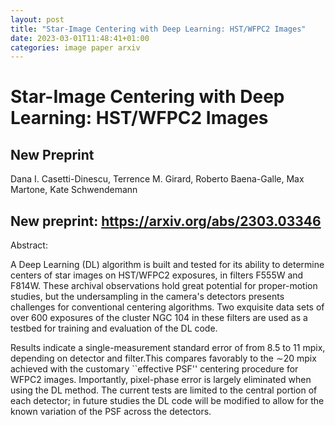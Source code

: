 ```yaml
---
layout: post
title: "Star-Image Centering with Deep Learning: HST/WFPC2 Images"
date: 2023-03-01T11:48:41+01:00
categories: image paper arxiv
---
```


# Star-Image Centering with Deep Learning: HST/WFPC2 Images
## New Preprint
Dana I. Casetti-Dinescu, Terrence M. Girard, Roberto Baena-Galle, Max Martone, Kate Schwendemann

## New preprint: https://arxiv.org/abs/2303.03346

Abstract:

A Deep Learning (DL) algorithm is built and tested for its ability to determine centers of star images on HST/WFPC2 exposures, in filters F555W and F814W. These archival observations hold great potential for proper-motion studies, but the undersampling in the camera's detectors presents challenges for conventional centering algorithms. Two exquisite data sets of over 600 exposures of the cluster NGC 104 in these filters are used as a testbed for training and evaluation of the DL code.

Results indicate a single-measurement standard error of from 8.5 to 11 mpix, depending on detector and filter.This compares favorably to the ∼20 mpix achieved with the customary ``effective PSF'' centering procedure for WFPC2 images. Importantly, pixel-phase error is largely eliminated when using the DL method. The current tests are limited to the central portion of each detector; in future studies the DL code will be modified to allow for the known variation of the PSF across the detectors.